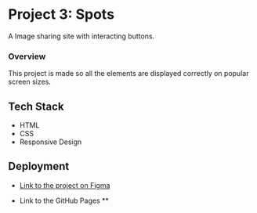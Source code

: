 # Project 3: Spots

A Image sharing site with interacting buttons.

### Overview

This project is made so all the elements are displayed correctly on popular screen sizes.

## Tech Stack

- HTML
- CSS
- Responsive Design

## Deployment

- [Link to the project on Figma](https://www.figma.com/file/BBNm2bC3lj8QQMHlnqRsga/Sprint-3-Project-%E2%80%94-Spots?type=design&node-id=2%3A60&mode=design&t=afgNFybdorZO6cQo-1)

- Link to the GitHub Pages
  \*\*

